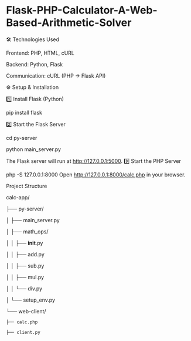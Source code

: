 # Flask-PHP-Calculator-A-Web-Based-Arithmetic-Solver

🛠 Technologies Used

Frontend: PHP, HTML, cURL

Backend: Python, Flask

Communication: cURL (PHP -> Flask API)

⚙️ Setup & Installation

1️⃣ Install Flask (Python)

pip install flask

2️⃣ Start the Flask Server


cd py-server

python main_server.py

The Flask server will run at http://127.0.0.1:5000.
3️⃣ Start the PHP Server

php -S 127.0.0.1:8000
Open http://127.0.0.1:8000/calc.php in your browser.





Project Structure

calc-app/

├── py-server/

│   ├── main_server.py

│   ├── math_ops/

│   │   ├── __init__.py

│   │   ├── add.py

│   │   ├── sub.py

│   │   ├── mul.py

│   │   └── div.py

│   └── setup_env.py

└── web-client/

    ├── calc.php
    
    ├── client.py
